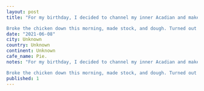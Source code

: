```yaml
---
layout: post
title: "For my birthday, I decided to channel my inner Acadian and make neat pie.

Broke the chicken down this morning, made stock, and dough. Turned out pretty good. Going to have some nightmares from eating"
date: "2021-06-08"
city: Unknown
country: Unknown
continent: Unknown
cafe_name: Pie.
notes: "For my birthday, I decided to channel my inner Acadian and make neat pie.

Broke the chicken down this morning, made stock, and dough. Turned out pretty good. Going to have some nightmares from eating so late tho."
published: 1
---
```

